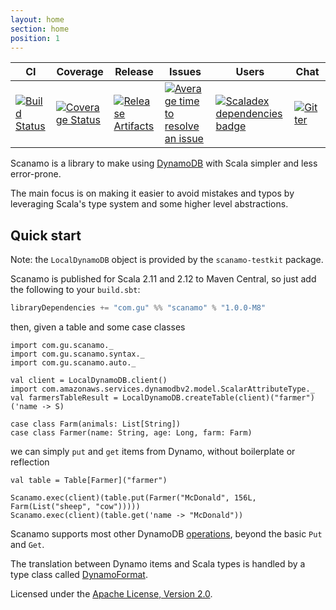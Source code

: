 ```yaml
---
layout: home
section: home
position: 1
---
```


| CI | Coverage | Release | Issues | Users | Chat |
| --- | --- | --- | --- | --- | --- |
| [![Build Status][Badge-Travis]][Link-Travis] | [![Coverage Status][Badge-Codecov]][Link-Codecov] | [![Release Artifacts][Badge-MavenReleases]][Link-MavenReleases] | [![Average time to resolve an issue][Badge-IsItMaintained]][Link-IsItMaintained] | [![Scaladex dependencies badge][Badge-Scaladex]][Link-Scaladex] | [![Gitter][Badge-Gitter]][Link-Gitter] |

Scanamo is a library to make using [DynamoDB](https://aws.amazon.com/documentation/dynamodb/) with Scala
simpler and less error-prone.

The main focus is on making it easier to avoid mistakes and typos by leveraging Scala's type system and some
higher level abstractions.

Quick start
-----------

Note: the `LocalDynamoDB` object is provided by the `scanamo-testkit` package.

Scanamo is published for Scala 2.11 and 2.12 to Maven Central, so just add the following to your `build.sbt`:

```scala
libraryDependencies += "com.gu" %% "scanamo" % "1.0.0-M8"
```

then, given a table and some case classes

```tut:silent
import com.gu.scanamo._
import com.gu.scanamo.syntax._
import com.gu.scanamo.auto._
 
val client = LocalDynamoDB.client()
import com.amazonaws.services.dynamodbv2.model.ScalarAttributeType._
val farmersTableResult = LocalDynamoDB.createTable(client)("farmer")('name -> S)

case class Farm(animals: List[String])
case class Farmer(name: String, age: Long, farm: Farm)
```
we can simply `put` and `get` items from Dynamo, without boilerplate or reflection

```tut:book
val table = Table[Farmer]("farmer")

Scanamo.exec(client)(table.put(Farmer("McDonald", 156L, Farm(List("sheep", "cow")))))
Scanamo.exec(client)(table.get('name -> "McDonald"))
```

Scanamo supports most other DynamoDB [operations](operations.html), beyond
the basic `Put` and `Get`.

The translation between Dynamo items and Scala types is handled by a type class
called [DynamoFormat](dynamo-format.html).

Licensed under the [Apache License, Version 2.0](http://www.apache.org/licenses/LICENSE-2.0).


[Link-Codecov]: https://coveralls.io/github/guardian/scanamo?branch=master "Codecov"
[Link-IsItMaintained]: https://isitmaintained.com/project/scanamo/scanamo "Average time to resolve an issue"
[Link-Scaladex]: https://index.scala-lang.org/search?q=dependencies:scanamo/scanamo "Scaladex"
[Link-MavenReleases]: https://maven-badges.herokuapp.com/maven-central/com.gu/scanamo_2.12 "Maven Releases"
[Link-Travis]: https://travis-ci.org/scanamo/scanamo "Travis CI"
[Link-Gitter]: https://gitter.im/guardian/scanamo "Gitter chat"

[Badge-Codecov]: https://coveralls.io/repos/github/guardian/scanamo/badge.svg?branch=master "Codecov"
[Badge-IsItMaintained]: http://isitmaintained.com/badge/resolution/scanamo/scanamo.svg "Average time to resolve an issue"
[Badge-Scaladex]: https://index.scala-lang.org/count.svg?q=dependencies:scanamo/scanamo&subject=scaladex "Scaladex"
[Badge-MavenReleases]: https://maven-badges.herokuapp.com/maven-central/com.gu/scanamo_2.11/badge.svg "Maven Releases"
[Badge-Travis]: https://travis-ci.org/scanamo/scanamo.svg?branch=master "Travis CI"
[Badge-Gitter]: https://badges.gitter.im/guardian/scanamo.svg "Gitter chat"